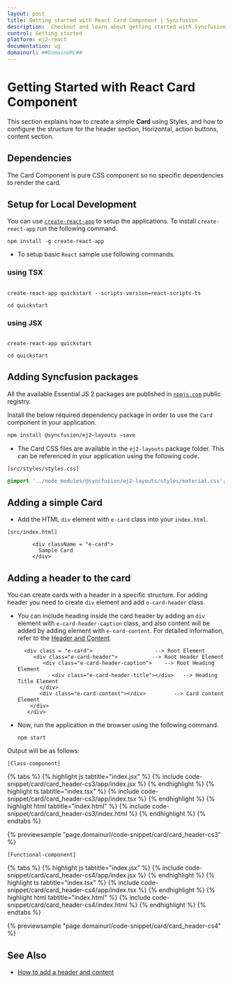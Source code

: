 ```yaml
---
layout: post
title: Getting started with React Card Component | Syncfusion
description:  Checkout and learn about getting started with Syncfusion Essential React Card component, its elements and more details.
control: Getting started 
platform: ej2-react
documentation: ug
domainurl: ##DomainURL##
---
```


# Getting Started with React Card Component

This section explains how to create a simple **Card** using Styles, and how to configure the structure for the header section, Horizontal, action buttons, content section.

## Dependencies

The Card Component is pure CSS component so no specific dependencies to render the card.

## Setup for Local Development

You can use [`create-react-app`](https://github.com/facebook/create-react-app) to setup the applications. To install `create-react-app` run the following command.

```
npm install -g create-react-app
```

* To setup basic `React` sample use following commands.

### using TSX

```

create-react-app quickstart --scripts-version=react-scripts-ts

cd quickstart

```

### using JSX

```

create-react-app quickstart

cd quickstart

```

## Adding Syncfusion packages

All the available Essential JS 2 packages are published in [`npmjs.com`](https://www.npmjs.com/~syncfusionorg) public registry.

Install the below required dependency package in order to use the `Card` component in your application.

```bash
npm install @syncfusion/ej2-layouts –save
```

* The Card CSS files are available in the `ej2-layouts` package folder. This can be referenced in your application using the following code.

`[src/styles/styles.css]`

```css
@import '../node_modules/@syncfusion/ej2-layouts/styles/material.css';
```

## Adding a simple Card

* Add the HTML `div` element with `e-card` class into your `index.html`.

`[src/index.html]`

```
        <div className = "e-card">
          Sample Card
        </div>
```

## Adding a header to the card

You can create cards with a header in a specific structure. For adding header you need to create `div` element and add `e-card-header` class.

* You can include heading inside the card header by adding an `div` element with `e-card-header-caption` class, and also content will be added by adding element with `e-card-content`. For detailed information, refer to the [Header and Content](./header-content).

     ```
       <div class = "e-card">                    --> Root Element
          <div class="e-card-header">           --> Root Header Element
             <div class="e-card-header-caption">    --> Root Heading Element
                <div class="e-card-header-title"></div>   --> Heading Title Element
            </div>
            <div class="e-card-content"></div>         --> Card content Element
         </div>
        </div>
     ```

* Now, run the application in the browser using the following command.

    ```
    npm start
    ```

Output will be as follows:

`[Class-component]`

{% tabs %}
{% highlight js tabtitle="index.jsx" %}
{% include code-snippet/card/card_header-cs3/app/index.jsx %}
{% endhighlight %}
{% highlight ts tabtitle="index.tsx" %}
{% include code-snippet/card/card_header-cs3/app/index.tsx %}
{% endhighlight %}
{% highlight html tabtitle="index.html" %}
{% include code-snippet/card/card_header-cs3/index.html %}
{% endhighlight %}
{% endtabs %}
        
{% previewsample "page.domainurl/code-snippet/card/card_header-cs3" %}

`[Functional-component]`

{% tabs %}
{% highlight js tabtitle="index.jsx" %}
{% include code-snippet/card/card_header-cs4/app/index.jsx %}
{% endhighlight %}
{% highlight ts tabtitle="index.tsx" %}
{% include code-snippet/card/card_header-cs4/app/index.tsx %}
{% endhighlight %}
{% highlight html tabtitle="index.html" %}
{% include code-snippet/card/card_header-cs4/index.html %}
{% endhighlight %}
{% endtabs %}
        
{% previewsample "page.domainurl/code-snippet/card/card_header-cs4" %}

## See Also

* [How to add a header and content](./header-content)